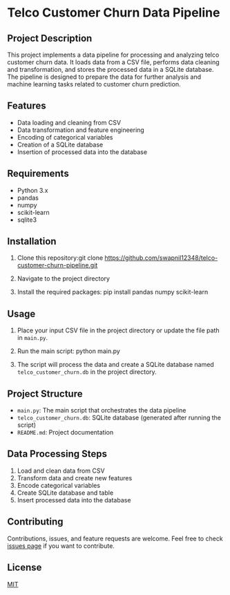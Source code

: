 # Telco Customer Churn Data Pipeline

## Project Description

This project implements a data pipeline for processing and analyzing telco customer churn data. It loads data from a CSV file, performs data cleaning and transformation, and stores the processed data in a SQLite database. The pipeline is designed to prepare the data for further analysis and machine learning tasks related to customer churn prediction.

## Features

- Data loading and cleaning from CSV
- Data transformation and feature engineering
- Encoding of categorical variables
- Creation of a SQLite database
- Insertion of processed data into the database

## Requirements

- Python 3.x
- pandas
- numpy
- scikit-learn
- sqlite3

## Installation

1. Clone this repository:git clone https://github.com/swapnil12348/telco-customer-churn-pipeline.git

2. Navigate to the project directory

3. Install the required packages:
pip install pandas numpy scikit-learn

## Usage

1. Place your input CSV file in the project directory or update the file path in `main.py`.

2. Run the main script: python main.py

3. The script will process the data and create a SQLite database named `telco_customer_churn.db` in the project directory.

## Project Structure

- `main.py`: The main script that orchestrates the data pipeline
- `telco_customer_churn.db`: SQLite database (generated after running the script)
- `README.md`: Project documentation

## Data Processing Steps

1. Load and clean data from CSV
2. Transform data and create new features
3. Encode categorical variables
4. Create SQLite database and table
5. Insert processed data into the database

## Contributing

Contributions, issues, and feature requests are welcome. Feel free to check [issues page](https://github.com/yourusername/telco-customer-churn-pipeline/issues) if you want to contribute.

## License

[MIT](https://choosealicense.com/licenses/mit/)
